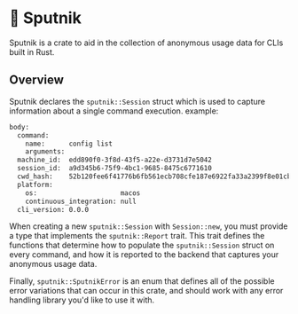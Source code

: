 # 🚀 Sputnik

Sputnik is a crate to aid in the collection of anonymous usage data for CLIs built in Rust.

## Overview

Sputnik declares the `sputnik::Session` struct which is used to capture information about a single command execution. example:

```sh
body:
  command:
    name:      config list
    arguments:
  machine_id:  edd890f0-3f8d-43f5-a22e-d3731d7e5042
  session_id:  a9d345b6-75f9-4bc1-9685-8475c6771610
  cwd_hash:    52b120fee6f41776b6fb561ecb708cfe187e6922fa33a2399f8e01cb94e89bb0
  platform:
    os:                     macos
    continuous_integration: null
  cli_version: 0.0.0
```

When creating a new `sputnik::Session` with `Session::new`, you must provide a type that implements the `sputnik::Report` trait. This trait defines the functions that determine how to populate the `sputnik::Session` struct on every command, and how it is reported to the backend that captures your anonymous usage data.

Finally, `sputnik::SputnikError` is an enum that defines all of the possible error variations that can occur in this crate, and should work with any error handling library you'd like to use it with.
